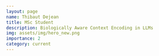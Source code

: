 ```yaml
---
layout: page
name: Thibaut Dejean
title: MSc Student
description: Biologically Aware Context Encoding in LLMs
img: assets/img/hero_new.png
importance: 2
category: current
---
```


